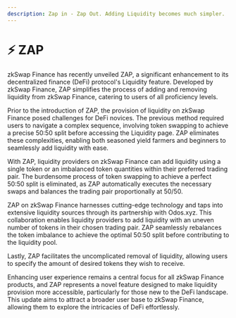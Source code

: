 ```yaml
---
description: Zap in - Zap Out. Adding Liquidity becomes much simpler.
---
```


# ⚡ ZAP

zkSwap Finance has recently unveiled ZAP, a significant enhancement to its decentralized finance (DeFi) protocol's Liquidity feature. Developed by zkSwap Finance, ZAP simplifies the process of adding and removing liquidity from zkSwap Finance, catering to users of all proficiency levels.

Prior to the introduction of ZAP, the provision of liquidity on zkSwap Finance posed challenges for DeFi novices. The previous method required users to navigate a complex sequence, involving token swapping to achieve a precise 50:50 split before accessing the Liquidity page. ZAP eliminates these complexities, enabling both seasoned yield farmers and beginners to seamlessly add liquidity with ease.

With ZAP, liquidity providers on zkSwap Finance can add liquidity using a single token or an imbalanced token quantities within their preferred trading pair. The burdensome process of token swapping to achieve a perfect 50:50 split is eliminated, as ZAP automatically executes the necessary swaps and balances the trading pair proportionally at 50/50.

ZAP on zkSwap Finance harnesses cutting-edge technology and taps into extensive liquidity sources through its partnership with Odos.xyz. This collaboration enables liquidity providers to add liquidity with an uneven number of tokens in their chosen trading pair. ZAP seamlessly rebalances the token imbalance to achieve the optimal 50:50 split before contributing to the liquidity pool.

Lastly, ZAP facilitates the uncomplicated removal of liquidity, allowing users to specify the amount of desired tokens they wish to receive.

Enhancing user experience remains a central focus for all zkSwap Finance products, and ZAP represents a novel feature designed to make liquidity provision more accessible, particularly for those new to the DeFi landscape. This update aims to attract a broader user base to zkSwap Finance, allowing them to explore the intricacies of DeFi effortlessly.

